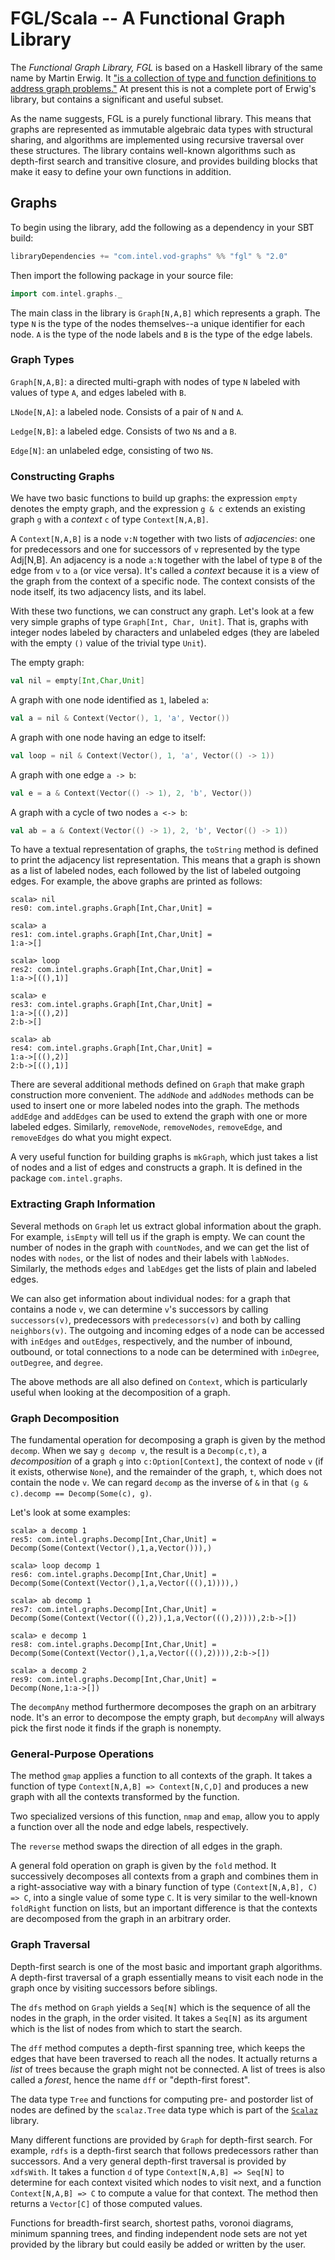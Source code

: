 # FGL/Scala -- A Functional Graph Library #

The _Functional Graph Library, FGL_ is based on a Haskell library of the same name by Martin Erwig. It ["is a collection of type and function definitions to address graph problems."](http://web.engr.oregonstate.edu/~erwig/fgl/) At present this is not a complete port of Erwig's library, but contains a significant and useful subset.

As the name suggests, FGL is a purely functional library. This means that graphs are represented as immutable algebraic data types with structural sharing, and algorithms are implemented using recursive traversal over these structures. The library contains well-known algorithms such as depth-first search and transitive closure, and provides building blocks that make it easy to define your own functions in addition.

## Graphs ##

To begin using the library, add the following as a dependency in your SBT build:

```scala
libraryDependencies += "com.intel.vod-graphs" %% "fgl" % "2.0"
```

Then import the following package in your source file:

```scala
import com.intel.graphs._
```

The main class in the library is `Graph[N,A,B]` which represents a graph. The type `N` is the type of the nodes themselves--a unique identifier for each node. `A` is the type of the node labels and `B` is the type of the edge labels.

### Graph Types ###

`Graph[N,A,B]`: a directed multi-graph with nodes of type `N` labeled with values of type `A`, and edges labeled with `B`.

`LNode[N,A]`: a labeled node. Consists of a pair of `N` and `A`.

`Ledge[N,B]`: a labeled edge. Consists of two `N`s and a `B`.

`Edge[N]`: an unlabeled edge, consisting of two `N`s.

### Constructing Graphs ###

We have two basic functions to build up graphs: the expression `empty` denotes the empty graph, and the expression `g & c` extends an existing graph `g` with a _context_ `c` of type `Context[N,A,B]`.

A `Context[N,A,B]` is a node `v:N` together with two lists of _adjacencies_: one for predecessors and one for successors of `v` represented by the type Adj[N,B]. An adjacency is a node `a:N` together with the label of type `B` of the edge from `v` to `a` (or vice versa). It's called a _context_ because it is a view of the graph from the context of a specific node. The context consists of the node itself, its two adjacency lists, and its label.

With these two functions, we can construct any graph. Let's look at a few very simple graphs of type `Graph[Int, Char, Unit]`. That is, graphs with integer nodes labeled by characters and unlabeled edges (they are labeled with the empty `()` value of the trivial type `Unit`).

The empty graph:

```scala
val nil = empty[Int,Char,Unit]
```
A graph with one node identified as `1`, labeled `a`:

```scala
val a = nil & Context(Vector(), 1, 'a', Vector())
```

A graph with one node having an edge to itself:

```scala
val loop = nil & Context(Vector(), 1, 'a', Vector(() -> 1))
```

A graph with one edge `a -> b`:

```scala
val e = a & Context(Vector(() -> 1), 2, 'b', Vector())
```

A graph with a cycle of two nodes `a <-> b`:

```scala
val ab = a & Context(Vector(() -> 1), 2, 'b', Vector(() -> 1))
```

To have a textual representation of graphs, the `toString` method is defined to print the adjacency list representation. This means that a graph is shown as a list of labeled nodes, each followed by the list of labeled outgoing edges. For example, the above graphs are printed as follows:

```
scala> nil
res0: com.intel.graphs.Graph[Int,Char,Unit] =

scala> a
res1: com.intel.graphs.Graph[Int,Char,Unit] =
1:a->[]

scala> loop
res2: com.intel.graphs.Graph[Int,Char,Unit] =
1:a->[((),1)]

scala> e
res3: com.intel.graphs.Graph[Int,Char,Unit] =
1:a->[((),2)]
2:b->[]

scala> ab
res4: com.intel.graphs.Graph[Int,Char,Unit] =
1:a->[((),2)]
2:b->[((),1)]
```

There are several additional methods defined on `Graph` that make graph construction more convenient. The `addNode` and `addNodes` methods can be used to insert one or more labeled nodes into the graph. The methods `addEdge` and `addEdges` can be used to extend the graph with one or more labeled edges. Similarly, `removeNode`, `removeNodes`, `removeEdge`, and `removeEdges` do what you might expect.

A very useful function for building graphs is `mkGraph`, which just takes a list of nodes and a list of edges and constructs a graph. It is defined in the package `com.intel.graphs`.

### Extracting Graph Information ###

Several methods on `Graph` let us extract global information about the graph. For example, `isEmpty` will tell us if the graph is empty. We can count the number of nodes in the graph with `countNodes`, and we can get the list of nodes with `nodes`, or the list of nodes and their labels with `labNodes`. Similarly, the methods `edges` and `labEdges` get the lists of plain and labeled edges.

We can also get information about individual nodes: for a graph that contains a node `v`, we can determine `v`'s successors by calling `successors(v)`, predecessors with `predecessors(v)` and both by calling `neighbors(v)`. The outgoing and incoming edges of a node can be accessed with `inEdges` and `outEdges`, respectively, and the number of inbound, outbound, or total connections to a node can be determined with `inDegree`, `outDegree`, and `degree`.

The above methods are all also defined on `Context`, which is particularly useful when looking at the decomposition of a graph.

### Graph Decomposition ###

The fundamental operation for decomposing a graph is given by the method `decomp`. When we say `g decomp v`, the result is a `Decomp(c,t)`, a _decomposition_ of a graph `g` into `c:Option[Context]`, the context of node `v` (if it exists, otherwise `None`), and the remainder of the graph, `t`, which does not contain the node `v`. We can regard `decomp` as the inverse of `&` in that `(g & c).decomp == Decomp(Some(c), g)`.

Let's look at some examples:

```
scala> a decomp 1
res5: com.intel.graphs.Decomp[Int,Char,Unit] =
Decomp(Some(Context(Vector(),1,a,Vector())),)

scala> loop decomp 1
res6: com.intel.graphs.Decomp[Int,Char,Unit] =
Decomp(Some(Context(Vector(),1,a,Vector(((),1)))),)

scala> ab decomp 1
res7: com.intel.graphs.Decomp[Int,Char,Unit] =
Decomp(Some(Context(Vector(((),2)),1,a,Vector(((),2)))),2:b->[])

scala> e decomp 1
res8: com.intel.graphs.Decomp[Int,Char,Unit] =
Decomp(Some(Context(Vector(),1,a,Vector(((),2)))),2:b->[])

scala> a decomp 2
res9: com.intel.graphs.Decomp[Int,Char,Unit] =
Decomp(None,1:a->[])
```

The `decompAny` method furthermore decomposes the graph on an arbitrary node. It's an error to decompose the empty graph, but `decompAny` will always pick the first node it finds if the graph is nonempty.

### General-Purpose Operations ###

The method `gmap` applies a function to all contexts of the graph. It takes a function of type `Context[N,A,B] => Context[N,C,D]` and produces a new graph with all the contexts transformed by the function.

Two specialized versions of this function, `nmap` and `emap`, allow you to apply a function over all the node and edge labels, respectively.

The `reverse` method swaps the direction of all edges in the graph.

A general fold operation on graph is given by the `fold` method. It successively decomposes all contexts from a graph and combines them in a right-associative way with a binary function of type `(Context[N,A,B], C) => C`, into a single value of some type `C`. It is very similar to the well-known `foldRight` function on lists, but an important difference is that the contexts are decomposed from the graph in an arbitrary order.

### Graph Traversal ###

Depth-first search is one of the most basic and important graph algorithms. A depth-first traversal of a graph essentially means to visit each node in the graph once by visiting successors before siblings.

The `dfs` method on `Graph` yields a `Seq[N]` which is the sequence of all the nodes in the graph, in the order visited. It takes a `Seq[N]` as its argument which is the list of nodes from which to start the search.

The `dff` method computes a depth-first spanning tree, which keeps the edges that have been traversed to reach all the nodes. It actually returns a _list_ of trees because the graph might not be connected. A list of trees is also called a _forest_, hence the name `dff` or "depth-first forest".

The data type `Tree` and functions for computing pre- and postorder list of nodes are defined by the `scalaz.Tree` data type which is part of the [`Scalaz`](http://github.com/scalaz/scalaz) library.

Many different functions are provided by `Graph` for depth-first search. For example, `rdfs` is a depth-first search that follows predecessors rather than successors. And a very general depth-first traversal is provided by `xdfsWith`. It takes a function `d` of type `Context[N,A,B] => Seq[N]` to determine for each context visited which nodes to visit next, and a function `Context[N,A,B] => C` to compute a value for that context. The method then returns a `Vector[C]` of those computed values.

Functions for breadth-first search, shortest paths, voronoi diagrams, minimum spanning trees, and finding independent node sets are not yet provided by the library but could easily be added or written by the user.

